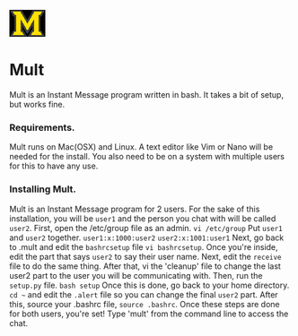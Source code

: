 ![Mult Logo](docs/multlogo.png "Mult")
  
# Mult
Mult is an Instant Message program written in bash. It
takes a bit of setup, but works fine.                                          

### Requirements.
Mult runs on Mac(OSX) and Linux. A text editor like Vim or Nano will be needed for the install.
You also need to be on a system with multiple users for this to have any
use.

### Installing Mult.
Mult is an Instant Message program for 2 users. For the sake of this
installation, you will be `user1` and the person you chat with will 
be called `user2`. First, open the /etc/group file as an admin. `vi
/etc/group` Put `user1` and `user2` together. `user1:x:1000:user2` `user2:x:1001:user1`
Next, go back to .mult and edit the `bashrcsetup` file `vi bashrcsetup`. Once you're 
inside, edit the part that says `user2` to say their user name. 
Next, edit the `receive` file to do the same thing. After that, 
vi the 'cleanup' file to change the last user2 part to the user you 
will be communicating with. Then, run the `setup.py` file. `bash setup` 
Once this is done, go back to your home directory. `cd ~` and edit the `.alert` 
file so you can change the final `user2` part. After this, source your
.bashrc file, `source .bashrc`. Once these steps are done for both users, you're set! 
Type 'mult' from the command line to access the chat.

